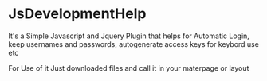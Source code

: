 # JsDevelopmentHelp
It's a Simple Javascript and Jquery Plugin that helps for Automatic Login, keep usernames and passwords, autogenerate access keys for keybord use etc

For Use of it Just downloaded files and call it in your materpage or layout
<script src="~/Scripts/localcache.js"></script> 
<script src="~/Scripts/development.js"></script>
